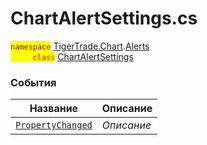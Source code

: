 
# ChartAlertSettings.cs
<mark style="color:purple;">`namespace`</mark> [TigerTrade.Chart](../../../TigerTrade.Chart.md).[Alerts](../../../TigerTrade.Chart/Alerts.md)  
<mark style="color:red;">&nbsp;&nbsp;&nbsp;&nbsp;&nbsp;&nbsp;&nbsp;&nbsp;&nbsp;`class`</mark> [ChartAlertSettings](../ChartAlertSettings.cs.md)

### События
| Название | Описание |
| --- | --- |
| [`PropertyChanged`](./События/PropertyChanged.md) | *Описание* |
